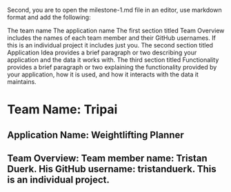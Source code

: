 Second, you are to open the milestone-1.md file in an editor, use markdown format  and add the following:

The team name
The application name
The first section titled Team Overview includes the names of each team member and their GitHub usernames. If this is an individual project it includes just you.
The second section titled Application Idea provides a brief paragraph or two describing your application and the data it works with.
The third section titled Functionality provides a brief paragraph or two explaining the functionality provided by your application, how it is used, and how it interacts with the data it maintains.

# Team Name: Tripai
## Application Name: Weightlifting Planner
## Team Overview: Team member name: Tristan Duerk. His GitHub username: tristanduerk. This is an individual project.
## 